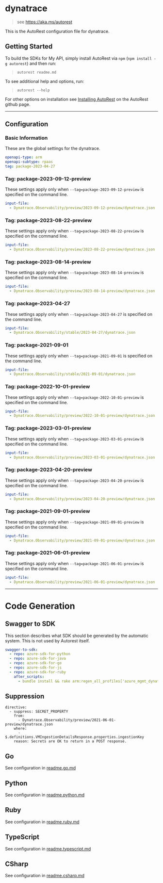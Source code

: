 # dynatrace

> see https://aka.ms/autorest

This is the AutoRest configuration file for dynatrace.

## Getting Started

To build the SDKs for My API, simply install AutoRest via `npm` (`npm install -g autorest`) and then run:

> `autorest readme.md`

To see additional help and options, run:

> `autorest --help`

For other options on installation see [Installing AutoRest](https://aka.ms/autorest/install) on the AutoRest github page.

---

## Configuration

### Basic Information

These are the global settings for the dynatrace.

``` yaml
openapi-type: arm
openapi-subtype: rpaas
tag: package-2023-04-27
```

### Tag: package-2023-09-12-preview

These settings apply only when `--tag=package-2023-09-12-preview` is specified on the command line.

```yaml $(tag) == 'package-2023-09-12-preview'
input-file:
  - Dynatrace.Observability/preview/2023-09-12-preview/dynatrace.json
```

### Tag: package-2023-08-22-preview

These settings apply only when `--tag=package-2023-08-22-preview` is specified on the command line.

```yaml $(tag) == 'package-2023-08-22-preview'
input-file:
  - Dynatrace.Observability/preview/2023-08-22-preview/dynatrace.json
```

### Tag: package-2023-08-14-preview

These settings apply only when `--tag=package-2023-08-14-preview` is specified on the command line.

```yaml $(tag) == 'package-2023-08-14-preview'
input-file:
  - Dynatrace.Observability/preview/2023-08-14-preview/dynatrace.json
```

### Tag: package-2023-04-27

These settings apply only when `--tag=package-2023-04-27` is specified on the command line.

``` yaml $(tag) == 'package-2023-04-27'
input-file:
  - Dynatrace.Observability/stable/2023-04-27/dynatrace.json
```

### Tag: package-2021-09-01

These settings apply only when `--tag=package-2021-09-01` is specified on the command line.

``` yaml $(tag) == 'package-2021-09-01'
input-file:
  - Dynatrace.Observability/stable/2021-09-01/dynatrace.json
```

### Tag: package-2022-10-01-preview

These settings apply only when `--tag=package-2022-10-01-preview` is specified on the command line.

``` yaml $(tag) == 'package-2022-10-01-preview'
input-file:
  - Dynatrace.Observability/preview/2022-10-01-preview/dynatrace.json
```

### Tag: package-2023-03-01-preview

These settings apply only when `--tag=package-2023-03-01-preview` is specified on the command line.

``` yaml $(tag) == 'package-2023-03-01-preview'
input-file:
  - Dynatrace.Observability/preview/2023-03-01-preview/dynatrace.json
```

### Tag: package-2023-04-20-preview

These settings apply only when `--tag=package-2023-04-20-preview` is specified on the command line.

``` yaml $(tag) == 'package--2023-04-20-preview'
input-file:
  - Dynatrace.Observability/preview/2023-04-20-preview/dynatrace.json
```

### Tag: package-2021-09-01-preview

These settings apply only when `--tag=package-2021-09-01-preview` is specified on the command line.

``` yaml $(tag) == 'package-2021-09-01-preview'
input-file:
  - Dynatrace.Observability/preview/2021-09-01-preview/dynatrace.json
```

### Tag: package-2021-06-01-preview

These settings apply only when `--tag=package-2021-06-01-preview` is specified on the command line.

``` yaml $(tag) == 'package-2021-06-01-preview'
input-file:
  - Dynatrace.Observability/preview/2021-06-01-preview/dynatrace.json
```

---

# Code Generation

## Swagger to SDK

This section describes what SDK should be generated by the automatic system.
This is not used by Autorest itself.

``` yaml $(swagger-to-sdk)
swagger-to-sdk:
  - repo: azure-sdk-for-python
  - repo: azure-sdk-for-java
  - repo: azure-sdk-for-go
  - repo: azure-sdk-for-js
  - repo: azure-sdk-for-ruby
    after_scripts:
      - bundle install && rake arm:regen_all_profiles['azure_mgmt_dynatrace']
```

## Suppression

``` 
directive:
  - suppress: SECRET_PROPERTY
    from:
      - Dynatrace.Observability/preview/2021-06-01-preview/dynatrace.json
    where:
      - $.definitions.VMIngestionDetailsResponse.properties.ingestionKey
    reason: Secrets are OK to return in a POST response.
```

## Go

See configuration in [readme.go.md](./readme.go.md)

## Python

See configuration in [readme.python.md](./readme.python.md)

## Ruby

See configuration in [readme.ruby.md](./readme.ruby.md)

## TypeScript

See configuration in [readme.typescript.md](./readme.typescript.md)

## CSharp

See configuration in [readme.csharp.md](./readme.csharp.md)

